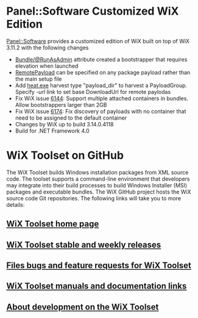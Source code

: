 # Panel::Software Customized WiX Edition

[Panel::Software](http://www.panel-sw.co.il) provides a customized edition of WiX built on top of WiX 3.11.2 with the following changes

- [Bundle/@RunAsAdmin](https://github.com/wixtoolset/issues/issues/5309) attribute created a bootstrapper that requires elevation when launched
- [RemotePayload](https://wixtoolset.org/documentation/manual/v3/xsd/wix/remotepayload.html) can be specified on any package payload rather than the main setup file
- Add [heat.exe](https://wixtoolset.org/documentation/manual/v3/overview/heat.html) harvest type "payload_dir" to harvest a PayloadGroup. Specify _-url link_ to set base DownloadUrl for remote paylodas
- Fix WiX issue [6144](https://github.com/wixtoolset/issues/issues/6144): Support multiple attached containers in bundles. Allow bootstrappers larger than 2GB
- Fix WiX issue [6174](https://github.com/wixtoolset/issues/issues/6174): Fix discovery of payloads with no container that need to be assigned to the default container
- Changes by WiX up to build 3.14.0.4118
- Build for .NET Framework 4.0

# WiX Toolset on GitHub
The WiX Toolset builds Windows installation packages from XML source code. The toolset supports a command-line environment that developers may integrate into their build processes to build Windows Installer (MSI) packages and executable bundles. The WiX GitHub project hosts the WiX source code Git repositories. The following links will take you to more details:

## [WiX Toolset home page](http://wixtoolset.org/)
## [WiX Toolset stable and weekly releases](http://wixtoolset.org/releases/)
## [Files bugs and feature requests for WiX Toolset](http://wixtoolset.org/bugs/)
## [WiX Toolset manuals and documentation links](http://wixtoolset.org/documentation/manual/)
## [About development on the WiX Toolset](http://wixtoolset.org/development/)
